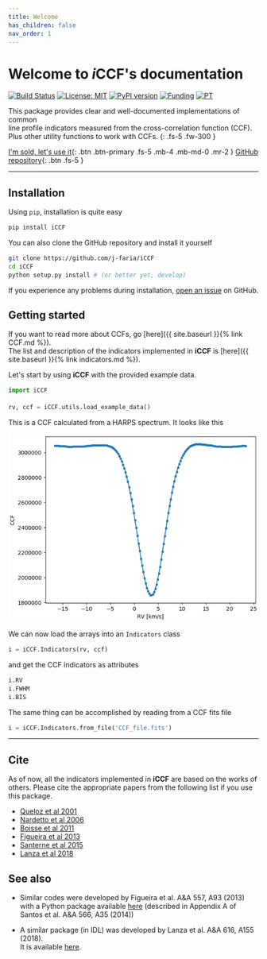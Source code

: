 ```yaml
---
title: Welcome
has_children: false
nav_order: 1
---
```


<h1>Welcome to <i>i</i>CCF's documentation</h1>

[![Build Status](https://travis-ci.org/j-faria/iCCF.svg?branch=master)](https://travis-ci.org/j-faria/iCCF)
[![License: MIT](https://img.shields.io/badge/license-MIT-informational.svg)](https://opensource.org/licenses/MIT)
[![PyPI version](https://badge.fury.io/py/iCCF.svg)](https://pypi.org/project/iCCF/)
[![Funding](https://img.shields.io/badge/funding-FCT-darkgreen.svg)](https://www.fct.pt/)
[![PT](https://img.shields.io/badge/made%20in-🇵🇹-white.svg)](https://opensource.org/licenses/MIT)

This package provides clear and well-documented implementations of common  
line profile indicators measured from the cross-correlation function (CCF).  
Plus other utility functions to work with CCFs.
{: .fs-5 .fw-300 }

<!-- When searching for exoplanets with the radial-velocity (RV) method, -->
<!-- these indicators are sometimes used as tracers of stellar activity. -->
<!-- {: .fs-5 .fw-300 } -->

[I'm sold, let's use it](#install){: .btn .btn-primary .fs-5 .mb-4 .mb-md-0 .mr-2 }
[GitHub repository](https://github.com/j-faria/iCCF){: .btn .fs-5 }

---

## Installation <a name="install"></a>

Using `pip`, installation is quite easy

```bash
pip install iCCF
```


You can also clone the GitHub repository and install it yourself

```bash
git clone https://github.com/j-faria/iCCF
cd iCCF
python setup.py install # (or better yet, develop)
```

If you experience any problems during installation,
[open an issue](https://github.com/j-faria/iCCF/issues) on GitHub.


## Getting started

If you want to read more about CCFs, go 
[here]({{ site.baseurl }}{% link CCF.md %}).  
The list and description of the indicators implemented in **iCCF** is
[here]({{ site.baseurl }}{% link indicators.md %}).


Let's start by using **iCCF** with the provided example data.

```python
import iCCF

rv, ccf = iCCF.utils.load_example_data()
```

This is a CCF calculated from a HARPS spectrum.
It looks like this

![img](example_ccf.png)


We can now load the arrays into an `Indicators` class

```python
i = iCCF.Indicators(rv, ccf)
```

and get the CCF indicators as attributes

```python
i.RV
i.FWHM
i.BIS
```

The same thing can be accomplished by reading from a CCF fits file

```python
i = iCCF.Indicators.from_file('CCF_file.fits')
```



----
## Cite

As of now, all the indicators implemented in **iCCF**
are based on the works of others.
Please cite the appropriate papers from the following list
if you use this package.

  - [Queloz et al 2001](https://doi.org/10.1051/0004-6361:20011308)
  - [Nardetto et al 2006](https://doi.org/10.1051/0004-6361:20054333)
  - [Boisse et al 2011](https://doi.org/10.1051/0004-6361/201014354)
  - [Figueira et al 2013](https://www.aanda.org/articles/aa/abs/2013/09/aa20779-12/aa20779-12.html)
  - [Santerne et al 2015](https://doi.org/10.1093/mnras/stv1080)
  - [Lanza et al 2018](https://doi.org/10.1051/0004-6361/201731010)
  

## See also

- Similar codes were developed by Figueira et al. A&A 557, A93 (2013)  
  with a Python package available [here](https://bitbucket.org/pedrofigueira/line-profile-indicators/src/master/)
  (described in Appendix A of Santos et al. A&A 566, A35 (2014))

- A similar package (in IDL) was developed by Lanza et al. A&A 616, A155 (2018).  
  It is available [here](https://www.ict.inaf.it/gitlab/antonino.lanza/HARPSN_spectral_line_profile_indicators).
